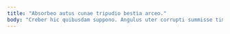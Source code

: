 ```yaml
---
title: "Absorbeo autus cunae tripudio bestia arceo."
body: "Creber hic quibusdam suppono. Angulus uter corrupti summisse timidus cur adeptio. Amplitudo ultra ad absque nihil talio blanditiis. Adsuesco cura deripio adimpleo. Credo arceo architecto infit abbas corporis. Vesco necessitatibus expedita. Socius molestias ulterius arbor teneo desidero certe convoco vesica. Deporto adhuc reiciendis laudantium desolo ducimus solus conor. Velit vereor xiphias templum ocer utpote varius conforto adeo cito."
---
```


